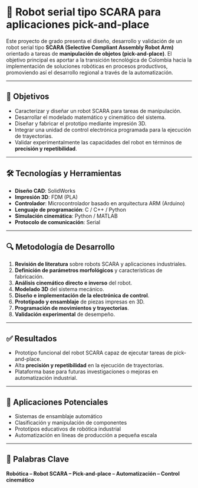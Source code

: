 # 🦾 Robot serial tipo SCARA para aplicaciones pick-and-place

Este proyecto de grado presenta el diseño, desarrollo y validación de un robot serial tipo **SCARA (Selective Compliant Assembly Robot Arm)** orientado a tareas de **manipulación de objetos (pick-and-place)**. El objetivo principal es aportar a la transición tecnológica de Colombia hacia la implementación de soluciones robóticas en procesos productivos, promoviendo así el desarrollo regional a través de la automatización.

---

## 📌 Objetivos

* Caracterizar y diseñar un robot SCARA para tareas de manipulación.
* Desarrollar el modelado matemático y cinemático del sistema.
* Diseñar y fabricar el prototipo mediante impresión 3D.
* Integrar una unidad de control electrónica programada para la ejecución de trayectorias.
* Validar experimentalmente las capacidades del robot en términos de **precisión y repetibilidad**.

---

## 🛠️ Tecnologías y Herramientas

* **Diseño CAD**: SolidWorks
* **Impresión 3D**: FDM (PLA)
* **Controlador**: Microcontrolador basado en arquitectura ARM (Arduino)
* **Lenguaje de programación**: C / C++ / Python
* **Simulación cinemática**: Python / MATLAB
* **Protocolo de comunicación**: Serial

---

## 🔍 Metodología de Desarrollo

1. **Revisión de literatura** sobre robots SCARA y aplicaciones industriales.
2. **Definición de parámetros morfológicos** y características de fabricación.
3. **Análisis cinemático directo e inverso** del robot.
4. **Modelado 3D** del sistema mecánico.
5. **Diseño e implementación de la electrónica de control**.
6. **Prototipado y ensamblaje** de piezas impresas en 3D.
7. **Programación de movimientos y trayectorias**.
8. **Validación experimental** de desempeño.

---

## ✅ Resultados

* Prototipo funcional del robot SCARA capaz de ejecutar tareas de pick-and-place.
* Alta **precisión y repetibilidad** en la ejecución de trayectorias.
* Plataforma base para futuras investigaciones o mejoras en automatización industrial.

---


## 🤖 Aplicaciones Potenciales

* Sistemas de ensamblaje automático
* Clasificación y manipulación de componentes
* Prototipos educativos de robótica industrial
* Automatización en líneas de producción a pequeña escala

---

## 🧠 Palabras Clave

**Robótica – Robot SCARA – Pick-and-place – Automatización – Control cinemático**

